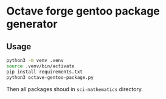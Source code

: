 # Octave forge gentoo package generator

## Usage

```bash
python3 -m venv .venv
source .venv/bin/activate
pip install requirements.txt
python3 octave-gentoo-package.py
```

Then all packages shoud in ``sci-mathematics`` directory.
